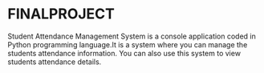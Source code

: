 # FINALPROJECT

Student Attendance Management System is a console application coded in Python programming language.It is a system where you can manage the students attendance information. You can also use this system to view students attendance details.
